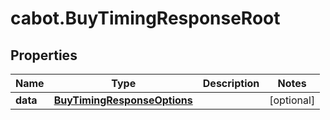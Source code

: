 # cabot.BuyTimingResponseRoot

## Properties

Name | Type | Description | Notes
------------ | ------------- | ------------- | -------------
**data** | [**BuyTimingResponseOptions**](BuyTimingResponseOptions.md) |  | [optional] 


